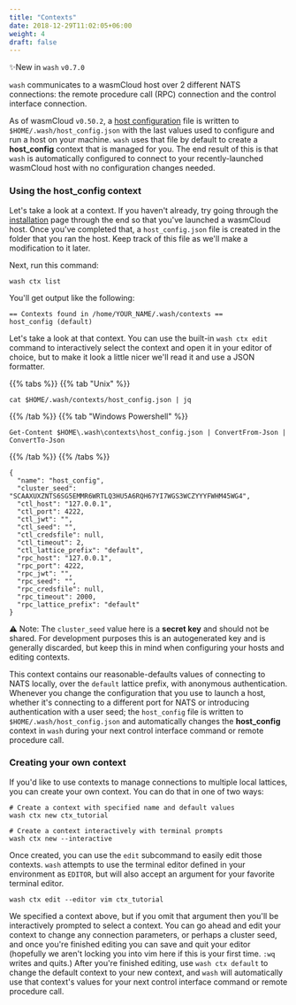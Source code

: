 ```yaml
---
title: "Contexts"
date: 2018-12-29T11:02:05+06:00
weight: 4
draft: false
---
```


✨New in `wash` `v0.7.0`

`wash` communicates to a wasmCloud host over 2 different NATS connections: the remote procedure call (RPC) connection and the control interface connection. 

As of wasmCloud `v0.50.2`, a [host configuration](../../host-runtime/host_configure) file is written to `$HOME/.wash/host_config.json` with the last values used to configure and run a host on your machine. `wash` uses that file by default to create a **host_config** context that is managed for you. The end result of this is that `wash` is automatically configured to connect to your recently-launched wasmCloud host with no configuration changes needed.

### Using the **host_config** context

Let's take a look at a context. If you haven't already, try going through the [installation](../../overview/installation) page through the end so that you've launched a wasmCloud host. Once you've completed that, a `host_config.json` file is created in the folder that you ran the host. Keep track of this file as we'll make a modification to it later.

Next, run this command:

```shell
wash ctx list
```

You'll get output like the following:
```
== Contexts found in /home/YOUR_NAME/.wash/contexts ==
host_config (default)
```

Let's take a look at that context. You can use the built-in `wash ctx edit` command to interactively select the context and open it in your editor of choice, but to make it look a little nicer we'll read it and use a JSON formatter.

{{% tabs %}}
{{% tab "Unix" %}}
```shell
cat $HOME/.wash/contexts/host_config.json | jq
```

{{% /tab %}}
{{% tab "Windows Powershell" %}}
```shell
Get-Content $HOME\.wash\contexts\host_config.json | ConvertFrom-Json | ConvertTo-Json
```

{{% /tab %}}
{{% /tabs %}}

```
{
  "name": "host_config",
  "cluster_seed": "SCAAXUXZNTS6SG5EMMR6WRTLQ3HU5A6RQH67YI7WGS3WCZYYYFWHM45WG4",
  "ctl_host": "127.0.0.1",
  "ctl_port": 4222,
  "ctl_jwt": "",
  "ctl_seed": "",
  "ctl_credsfile": null,
  "ctl_timeout": 2,
  "ctl_lattice_prefix": "default",
  "rpc_host": "127.0.0.1",
  "rpc_port": 4222,
  "rpc_jwt": "",
  "rpc_seed": "",
  "rpc_credsfile": null,
  "rpc_timeout": 2000,
  "rpc_lattice_prefix": "default"
}
```

⚠️ Note: The `cluster_seed` value here is a **secret key** and should not be shared. For development purposes this is an autogenerated key and is generally discarded, but keep this in mind when configuring your hosts and editing contexts.

This context contains our reasonable-defaults values of connecting to NATS locally, over the `default` lattice prefix, with anonymous authentication. Whenever you change the configuration that you use to launch a host, whether it's connecting to a different port for NATS or introducing authentication with a user seed; the `host_config` file is written to `$HOME/.wash/host_config.json` and automatically changes the **host_config** context in `wash` during your next control interface command or remote procedure call.

### Creating your own context

If you'd like to use contexts to manage connections to multiple local lattices, you can create your own context. You can do that in one of two ways:

```shell
# Create a context with specified name and default values
wash ctx new ctx_tutorial
```
```shell
# Create a context interactively with terminal prompts
wash ctx new --interactive
```

Once created, you can use the `edit` subcommand to easily edit those contexts. `wash` attempts to use the terminal editor defined in your environment as `EDITOR`, but will also accept an argument for your favorite terminal editor.
```shell
wash ctx edit --editor vim ctx_tutorial
```

We specified a context above, but if you omit that argument then you'll be interactively prompted to select a context. You can go ahead and edit your context to change any connection parameters, or perhaps a cluster seed, and once you're finished editing you can save and quit your editor (hopefully we aren't locking you into vim here if this is your first time. `:wq` writes and quits.) After you're finished editing, use `wash ctx default` to change the default context to your new context, and `wash` will automatically use that context's values for your next control interface command or remote procedure call.